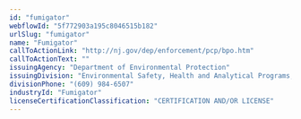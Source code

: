 ```yaml
---
id: "fumigator"
webflowId: "5f772903a195c8046515b182"
urlSlug: "fumigator"
name: "Fumigator"
callToActionLink: "http://nj.gov/dep/enforcement/pcp/bpo.htm"
callToActionText: ""
issuingAgency: "Department of Environmental Protection"
issuingDivision: "Environmental Safety, Health and Analytical Programs, Bureau of Pesticide Operations"
divisionPhone: "(609) 984-6507"
industryId: "Fumigator"
licenseCertificationClassification: "CERTIFICATION AND/OR LICENSE"
---
```


